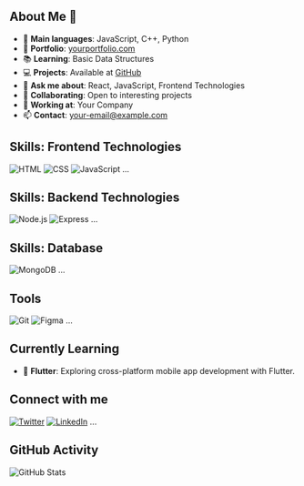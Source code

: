 ## About Me 👋
- 🌟 **Main languages**: JavaScript, C++, Python
- 📂 **Portfolio**: [yourportfolio.com](https://yourportfolio.com)
- 📚 **Learning**: Basic Data Structures
- 💻 **Projects**: Available at [GitHub](https://github.com/yourusername)
- 💬 **Ask me about**: React, JavaScript, Frontend Technologies
- 🤝 **Collaborating**: Open to interesting projects
- 🏢 **Working at**: Your Company
- 📫 **Contact**: your-email@example.com

## Skills: Frontend Technologies
![HTML](https://img.shields.io/badge/-HTML-orange)
![CSS](https://img.shields.io/badge/-CSS-blue)
![JavaScript](https://img.shields.io/badge/-JavaScript-yellow)
...

## Skills: Backend Technologies
![Node.js](https://img.shields.io/badge/-Node.js-green)
![Express](https://img.shields.io/badge/-Express-grey)
...

## Skills: Database
![MongoDB](https://img.shields.io/badge/-MongoDB-green)
...

## Tools
![Git](https://img.shields.io/badge/-Git-red)
![Figma](https://img.shields.io/badge/-Figma-purple)
...

## Currently Learning
- 🌱 **Flutter**: Exploring cross-platform mobile app development with Flutter.

## Connect with me
[![Twitter](https://img.shields.io/badge/Twitter-@yourhandle-blue)](https://twitter.com/yourhandle)
[![LinkedIn](https://img.shields.io/badge/LinkedIn-YourName-blue)](https://linkedin.com/in/yourhandle)
...

## GitHub Activity
![GitHub Stats](https://github-readme-stats.vercel.app/api?username=your-username&show_icons=true&theme=dark)
